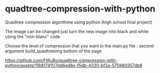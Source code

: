 # quadtree-compression-with-python
Quadtree compression algorithme using python (high school final project)

The image can be changed just turn the new image into black and white using the "noir-blanc" code

Choose the level of compression that you want in the main.py file : second argument build_quadtreeimg bottom of the page


https://github.com/FtKuBo/quadtree-compression-with-python/assets/116817411/7dd6ed8e-f5db-4330-bf2a-575980357db8
